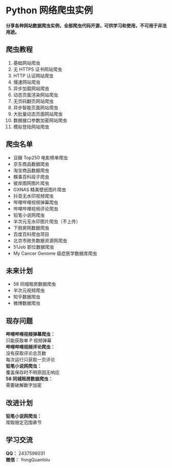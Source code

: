 # Python 网络爬虫实例  
**分享各种网站数据爬虫实例，全部爬虫代码开源，可供学习和使用，不可用于非法用途。**  
## 爬虫教程  
1. 基础网站爬虫  
2. 无 HTTPS 证书网站爬虫  
3. HTTP 认证网站爬虫  
4. 慢速网站爬虫  
5. 异步加载网站爬虫  
6. 动态页面渲染网站爬虫  
7. 无页码翻页网站爬虫  
8. 异步智能页面网站爬虫  
9. 大批量动态页面网站爬虫  
10. 数据接口参数加密网站爬虫  
20. 模拟登陆网站爬虫  
## 爬虫名单  
* 豆瓣 Top250 电影榜单爬虫  
* 京东商品数据爬虫  
* 淘宝商品数据爬虫  
* 糗事百科段子爬虫  
* 彼岸图网图片爬虫  
* GXNAS 精美壁纸图片爬虫  
* 抖音无水印视频爬虫  
* 哔哩哔哩视频弹幕爬虫  
* 哔哩哔哩视频评论爬虫  
* 铅笔小说网爬虫  
* 半次元无水印图片爬虫（不上传）  
* 下厨房网数据爬虫  
* 百度百科爬虫项目  
* 北京市政务数据资源网爬虫  
* 51Job 职位数据爬虫  
* My Cancer Genome 癌症医学数据库爬虫  
## 未来计划  
* 58 同城租房数据爬虫  
* 半次元视频爬虫  
* 知乎数据爬虫  
* 微博数据爬虫  
## 现存问题  
**哔哩哔哩视频弹幕爬虫：**  
只能获取单 P 视频弹幕  
**哔哩哔哩视频评论爬虫：**  
没有获取评论总页数  
每次运行只获取一页评论  
**铅笔小说网爬虫：**  
覆盖保存时不明原因无响应  
**58 同城租房数据爬虫：**  
需要破解数字加密  
## 改进计划  
**铅笔小说网爬虫：**  
爬取限定范围章节  
## 学习交流  
**QQ：** 2437596031  
**微信：** YongQuanlolu  